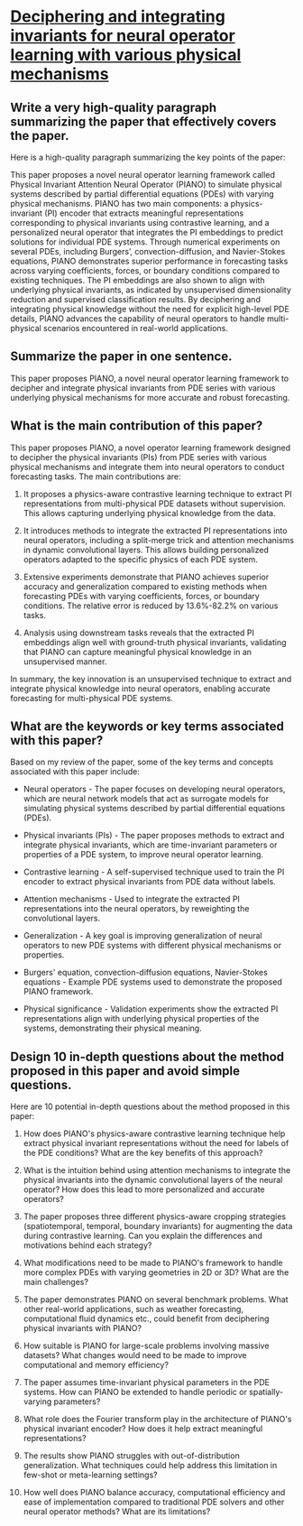 # [Deciphering and integrating invariants for neural operator learning with   various physical mechanisms](https://arxiv.org/abs/2311.14361)

## Write a very high-quality paragraph summarizing the paper that effectively covers the paper.

 Here is a high-quality paragraph summarizing the key points of the paper:

This paper proposes a novel neural operator learning framework called Physical Invariant Attention Neural Operator (PIANO) to simulate physical systems described by partial differential equations (PDEs) with varying physical mechanisms. PIANO has two main components: a physics-invariant (PI) encoder that extracts meaningful representations corresponding to physical invariants using contrastive learning, and a personalized neural operator that integrates the PI embeddings to predict solutions for individual PDE systems. Through numerical experiments on several PDEs, including Burgers’, convection-diffusion, and Navier-Stokes equations, PIANO demonstrates superior performance in forecasting tasks across varying coefficients, forces, or boundary conditions compared to existing techniques. The PI embeddings are also shown to align with underlying physical invariants, as indicated by unsupervised dimensionality reduction and supervised classification results. By deciphering and integrating physical knowledge without the need for explicit high-level PDE details, PIANO advances the capability of neural operators to handle multi-physical scenarios encountered in real-world applications.


## Summarize the paper in one sentence.

 This paper proposes PIANO, a novel neural operator learning framework to decipher and integrate physical invariants from PDE series with various underlying physical mechanisms for more accurate and robust forecasting.


## What is the main contribution of this paper?

 This paper proposes PIANO, a novel operator learning framework designed to decipher the physical invariants (PIs) from PDE series with various physical mechanisms and integrate them into neural operators to conduct forecasting tasks. The main contributions are:

1) It proposes a physics-aware contrastive learning technique to extract PI representations from multi-physical PDE datasets without supervision. This allows capturing underlying physical knowledge from the data. 

2) It introduces methods to integrate the extracted PI representations into neural operators, including a split-merge trick and attention mechanisms in dynamic convolutional layers. This allows building personalized operators adapted to the specific physics of each PDE system.

3) Extensive experiments demonstrate that PIANO achieves superior accuracy and generalization compared to existing methods when forecasting PDEs with varying coefficients, forces, or boundary conditions. The relative error is reduced by 13.6%-82.2% on various tasks.

4) Analysis using downstream tasks reveals that the extracted PI embeddings align well with ground-truth physical invariants, validating that PIANO can capture meaningful physical knowledge in an unsupervised manner.

In summary, the key innovation is an unsupervised technique to extract and integrate physical knowledge into neural operators, enabling accurate forecasting for multi-physical PDE systems.


## What are the keywords or key terms associated with this paper?

 Based on my review of the paper, some of the key terms and concepts associated with this paper include:

- Neural operators - The paper focuses on developing neural operators, which are neural network models that act as surrogate models for simulating physical systems described by partial differential equations (PDEs).

- Physical invariants (PIs) - The paper proposes methods to extract and integrate physical invariants, which are time-invariant parameters or properties of a PDE system, to improve neural operator learning.

- Contrastive learning - A self-supervised technique used to train the PI encoder to extract physical invariants from PDE data without labels.

- Attention mechanisms - Used to integrate the extracted PI representations into the neural operators, by reweighting the convolutional layers. 

- Generalization - A key goal is improving generalization of neural operators to new PDE systems with different physical mechanisms or properties.

- Burgers' equation, convection-diffusion equations, Navier-Stokes equations - Example PDE systems used to demonstrate the proposed PIANO framework.

- Physical significance - Validation experiments show the extracted PI representations align with underlying physical properties of the systems, demonstrating their physical meaning.


## Design 10 in-depth questions about the method proposed in this paper and avoid simple questions.

 Here are 10 potential in-depth questions about the method proposed in this paper:

1) How does PIANO's physics-aware contrastive learning technique help extract physical invariant representations without the need for labels of the PDE conditions? What are the key benefits of this approach?

2) What is the intuition behind using attention mechanisms to integrate the physical invariants into the dynamic convolutional layers of the neural operator? How does this lead to more personalized and accurate operators? 

3) The paper proposes three different physics-aware cropping strategies (spatiotemporal, temporal, boundary invariants) for augmenting the data during contrastive learning. Can you explain the differences and motivations behind each strategy? 

4) What modifications need to be made to PIANO's framework to handle more complex PDEs with varying geometries in 2D or 3D? What are the main challenges?

5) The paper demonstrates PIANO on several benchmark problems. What other real-world applications, such as weather forecasting, computational fluid dynamics etc., could benefit from deciphering physical invariants with PIANO?

6) How suitable is PIANO for large-scale problems involving massive datasets? What changes would need to be made to improve computational and memory efficiency?

7) The paper assumes time-invariant physical parameters in the PDE systems. How can PIANO be extended to handle periodic or spatially-varying parameters?

8) What role does the Fourier transform play in the architecture of PIANO's physical invariant encoder? How does it help extract meaningful representations?

9) The results show PIANO struggles with out-of-distribution generalization. What techniques could help address this limitation in few-shot or meta-learning settings?

10) How well does PIANO balance accuracy, computational efficiency and ease of implementation compared to traditional PDE solvers and other neural operator methods? What are its limitations?
